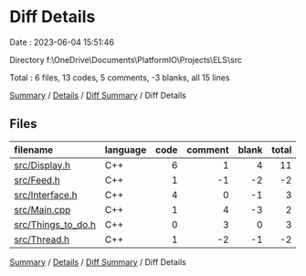 # Diff Details

Date : 2023-06-04 15:51:46

Directory f:\\OneDrive\\Documents\\PlatformIO\\Projects\\ELS\\src

Total : 6 files,  13 codes, 5 comments, -3 blanks, all 15 lines

[Summary](results.md) / [Details](details.md) / [Diff Summary](diff.md) / Diff Details

## Files
| filename | language | code | comment | blank | total |
| :--- | :--- | ---: | ---: | ---: | ---: |
| [src/Display.h](/src/Display.h) | C++ | 6 | 1 | 4 | 11 |
| [src/Feed.h](/src/Feed.h) | C++ | 1 | -1 | -2 | -2 |
| [src/Interface.h](/src/Interface.h) | C++ | 4 | 0 | -1 | 3 |
| [src/Main.cpp](/src/Main.cpp) | C++ | 1 | 4 | -3 | 2 |
| [src/Things_to_do.h](/src/Things_to_do.h) | C++ | 0 | 3 | 0 | 3 |
| [src/Thread.h](/src/Thread.h) | C++ | 1 | -2 | -1 | -2 |

[Summary](results.md) / [Details](details.md) / [Diff Summary](diff.md) / Diff Details